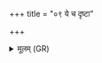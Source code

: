 +++
title = "०९ ये च दृष्टा"

+++
<details><summary>मूलम् (GR)</summary>

ये च दृष्टा ये चादृष्टाः  
क्रिमयः किकृशाश् च ये ।  
तेषां शिरांस्य् असिना छिनद्म्य्  
अथासां वत्सान् आयुषा मेदसा सं सृजामि ॥
</details>